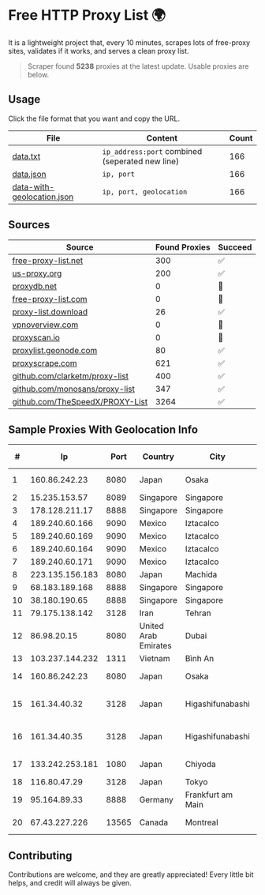 
# Free HTTP Proxy List 🌍

It is a lightweight project that, every 10 minutes, scrapes lots of free-proxy sites, validates if it works, and serves a clean proxy list.


> Scraper found **5238** proxies at the latest update. Usable proxies are below.

## Usage

Click the file format that you want and copy the URL.


|File|Content|Count|
|----|-------|-----|
|[data.txt](https://raw.githubusercontent.com/themiralay/Proxy-List-World/master/data.txt)|`ip_address:port` combined (seperated new line)|166|
|[data.json](https://raw.githubusercontent.com/themiralay/Proxy-List-World/master/data.json)|`ip, port`|166|
|[data-with-geolocation.json](https://raw.githubusercontent.com/themiralay/Proxy-List-World/master/data-with-geolocation.json)|`ip, port, geolocation`|166|

## Sources

|Source|Found Proxies|Succeed|
|------|-------------|-------|
|[free-proxy-list.net](https://free-proxy-list.net)|300|✅|
|[us-proxy.org](https://www.us-proxy.org)|200|✅|
|[proxydb.net](http://proxydb.net)|0|🚫|
|[free-proxy-list.com](https://free-proxy-list.com/?page=&port=&type%5B%5D=http&type%5B%5D=https&up_time=0&search=Search)|0|🚫|
|[proxy-list.download](https://www.proxy-list.download/HTTP)|26|✅|
|[vpnoverview.com](https://vpnoverview.com/privacy/anonymous-browsing/free-proxy-servers)|0|🚫|
|[proxyscan.io](https://www.proxyscan.io)|0|🚫|
|[proxylist.geonode.com](https://proxylist.geonode.com/api/proxy-list?limit=300&page=1&sort_by=lastChecked&sort_type=desc&protocols=http,https)|80|✅|
|[proxyscrape.com](https://api.proxyscrape.com/v2/?request=displayproxies&protocol=http&timeout=10000&country=all&ssl=all&anonymity=all)|621|✅|
|[github.com/clarketm/proxy-list](https://raw.githubusercontent.com/clarketm/proxy-list/master/proxy-list-raw.txt)|400|✅|
|[github.com/monosans/proxy-list](https://raw.githubusercontent.com/monosans/proxy-list/main/proxies/http.txt)|347|✅|
|[github.com/TheSpeedX/PROXY-List](https://raw.githubusercontent.com/TheSpeedX/PROXY-List/master/http.txt)|3264|✅|


## Sample Proxies With Geolocation Info

|#|Ip|Port|Country|City|Internet Service Provider|
|-|--|----|-------|----|-------------------------|
|1|160.86.242.23|8080|Japan|Osaka|Sony Network Communications Inc|
|2|15.235.153.57|8089|Singapore|Singapore|OVH Hosting|
|3|178.128.211.17|8888|Singapore|Singapore|DigitalOcean, LLC|
|4|189.240.60.166|9090|Mexico|Iztacalco|Uninet S.A. de C.V.|
|5|189.240.60.169|9090|Mexico|Iztacalco|Uninet S.A. de C.V.|
|6|189.240.60.164|9090|Mexico|Iztacalco|Uninet S.A. de C.V.|
|7|189.240.60.171|9090|Mexico|Iztacalco|Uninet S.A. de C.V.|
|8|223.135.156.183|8080|Japan|Machida|So-net Corporation|
|9|68.183.189.168|8888|Singapore|Singapore|DigitalOcean, LLC|
|10|38.180.190.65|8888|Singapore|Singapore|M247 Europe SRL|
|11|79.175.138.142|3128|Iran|Tehran|AFranet Co|
|12|86.98.20.15|8080|United Arab Emirates|Dubai|Emirates Telecommunications Corporation|
|13|103.237.144.232|1311|Vietnam|Bình An|LVSOFT|
|14|160.86.242.23|8080|Japan|Osaka|Sony Network Communications Inc|
|15|161.34.40.32|3128|Japan|Higashifunabashi|NTT PC Communications, Inc.|
|16|161.34.40.35|3128|Japan|Higashifunabashi|NTT PC Communications, Inc.|
|17|133.242.253.181|1080|Japan|Chiyoda|SAKURA Internet Inc.|
|18|116.80.47.29|3128|Japan|Tokyo|InfoSphere|
|19|95.164.89.33|8888|Germany|Frankfurt am Main|Stark Industries Solutions LTD|
|20|67.43.227.226|13565|Canada|Montreal|GloboTech Communications|



## Contributing

Contributions are welcome, and they are greatly appreciated! Every
little bit helps, and credit will always be given.

